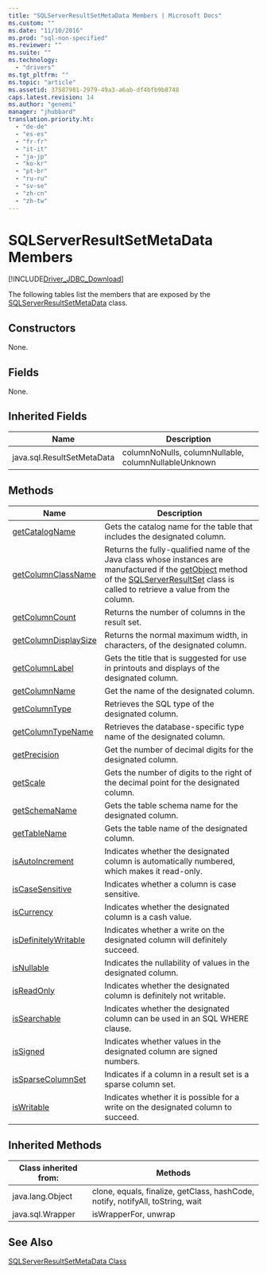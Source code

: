 ```yaml
---
title: "SQLServerResultSetMetaData Members | Microsoft Docs"
ms.custom: ""
ms.date: "11/10/2016"
ms.prod: "sql-non-specified"
ms.reviewer: ""
ms.suite: ""
ms.technology: 
  - "drivers"
ms.tgt_pltfrm: ""
ms.topic: "article"
ms.assetid: 37587981-2979-49a3-a6ab-df4bfb9b8748
caps.latest.revision: 14
ms.author: "genemi"
manager: "jhubbard"
translation.priority.ht: 
  - "de-de"
  - "es-es"
  - "fr-fr"
  - "it-it"
  - "ja-jp"
  - "ko-kr"
  - "pt-br"
  - "ru-ru"
  - "sv-se"
  - "zh-cn"
  - "zh-tw"
---
```

# SQLServerResultSetMetaData Members
[!INCLUDE[Driver_JDBC_Download](../../../connect/jdbc/includes)]

  The following tables list the members that are exposed by the [SQLServerResultSetMetaData](../../../connect/jdbc/reference/sqlserverresultsetmetadata-class.md) class.  
  
## Constructors  
 None.  
  
## Fields  
 None.  
  
## Inherited Fields  
  
|Name|Description|  
|----------|-----------------|  
|java.sql.ResultSetMetaData|columnNoNulls, columnNullable, columnNullableUnknown|  
  
## Methods  
  
|Name|Description|  
|----------|-----------------|  
|[getCatalogName](../../../connect/jdbc/reference/getcatalogname-method--sqlserverresultsetmetadata-.md)|Gets the catalog name for the table that includes the designated column.|  
|[getColumnClassName](../../../connect/jdbc/reference/getcolumnclassname-method--sqlserverresultsetmetadata-.md)|Returns the fully-qualified name of the Java class whose instances are manufactured if the [getObject](../../../connect/jdbc/reference/getobject-method--sqlserverresultset-.md) method of the [SQLServerResultSet](../../../connect/jdbc/reference/sqlserverresultset-class.md) class is called to retrieve a value from the column.|  
|[getColumnCount](../../../connect/jdbc/reference/getcolumncount-method--sqlserverresultsetmetadata-.md)|Returns the number of columns in the result set.|  
|[getColumnDisplaySize](../../../connect/jdbc/reference/getcolumndisplaysize-method--sqlserverresultsetmetadata-.md)|Returns the normal maximum width, in characters, of the designated column.|  
|[getColumnLabel](../../../connect/jdbc/reference/getcolumnlabel-method--sqlserverresultsetmetadata-.md)|Gets the title that is suggested for use in printouts and displays of the designated column.|  
|[getColumnName](../../../connect/jdbc/reference/getcolumnname-method--sqlserverresultsetmetadata-.md)|Get the name of the designated column.|  
|[getColumnType](../../../connect/jdbc/reference/getcolumntype-method--sqlserverresultsetmetadata-.md)|Retrieves the SQL type of the designated column.|  
|[getColumnTypeName](../../../connect/jdbc/reference/getcolumntypename-method--sqlserverresultsetmetadata-.md)|Retrieves the database-specific type name of the designated column.|  
|[getPrecision](../../../connect/jdbc/reference/getprecision-method--sqlserverresultsetmetadata-.md)|Get the number of decimal digits for the designated column.|  
|[getScale](../../../connect/jdbc/reference/getscale-method--sqlserverresultsetmetadata-.md)|Gets the number of digits to the right of the decimal point for the designated column.|  
|[getSchemaName](../../../connect/jdbc/reference/getschemaname-method--sqlserverresultsetmetadata-.md)|Gets the table schema name for the designated column.|  
|[getTableName](../../../connect/jdbc/reference/gettablename-method--sqlserverresultsetmetadata-.md)|Gets the table name of the designated column.|  
|[isAutoIncrement](../../../connect/jdbc/reference/isautoincrement-method--sqlserverresultsetmetadata-.md)|Indicates whether the designated column is automatically numbered, which makes it read-only.|  
|[isCaseSensitive](../../../connect/jdbc/reference/iscasesensitive-method--sqlserverresultsetmetadata-.md)|Indicates whether a column is case sensitive.|  
|[isCurrency](../../../connect/jdbc/reference/iscurrency-method--sqlserverresultsetmetadata-.md)|Indicates whether the designated column is a cash value.|  
|[isDefinitelyWritable](../../../connect/jdbc/reference/isdefinitelywritable-method--sqlserverresultsetmetadata-.md)|Indicates whether a write on the designated column will definitely succeed.|  
|[isNullable](../../../connect/jdbc/reference/isnullable-method--sqlserverresultsetmetadata-.md)|Indicates the nullability of values in the designated column.|  
|[isReadOnly](../../../connect/jdbc/reference/isreadonly-method--sqlserverresultsetmetadata-.md)|Indicates whether the designated column is definitely not writable.|  
|[isSearchable](../../../connect/jdbc/reference/issearchable-method--sqlserverresultsetmetadata-.md)|Indicates whether the designated column can be used in an SQL WHERE clause.|  
|[isSigned](../../../connect/jdbc/reference/issigned-method--sqlserverresultsetmetadata-.md)|Indicates whether values in the designated column are signed numbers.|  
|[isSparseColumnSet](../../../connect/jdbc/reference/issparsecolumnset-method--sqlserverresultsetmetadata-.md)|Indicates if a column in a result set is a sparse column set.|  
|[isWritable](../../../connect/jdbc/reference/iswritable-method--sqlserverresultsetmetadata-.md)|Indicates whether it is possible for a write on the designated column to succeed.|  
  
## Inherited Methods  
  
|Class inherited from:|Methods|  
|---------------------------|-------------|  
|java.lang.Object|clone, equals, finalize, getClass, hashCode, notify, notifyAll, toString, wait|  
|java.sql.Wrapper|isWrapperFor, unwrap|  
  
## See Also  
 [SQLServerResultSetMetaData Class](../../../connect/jdbc/reference/sqlserverresultsetmetadata-class.md)  
  
  